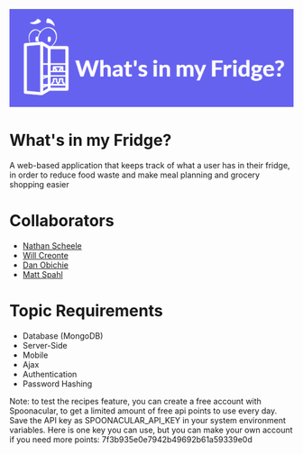 ![alt text](FinishedLogo.png)

# What's in my Fridge?
A web-based application that keeps track of what a user has in their fridge, in order to reduce food waste and make meal planning and grocery shopping easier

# Collaborators
- [Nathan Scheele](team/NATHAN_SCHEELE.md)
- [Will Creonte](team/WILL_CREONTE.md)
- [Dan Obichie](team/DANIEL_OBICHIE.md)
- [Matt Spahl](team/MATTHEW_SPAHL.md)
# Topic Requirements
- Database (MongoDB)
- Server-Side
- Mobile
- Ajax
- Authentication
- Password Hashing

Note: to test the recipes feature, you can create a free account with Spoonacular, to get a limited amount of free api points to use every day. Save the API key as SPOONACULAR_API_KEY in your system environment variables.
Here is one key you can use, but you can make your own account if you need
more points: 7f3b935e0e7942b49692b61a59339e0d
